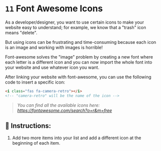 # `11` Font Awesome Icons

As a developer/designer, you want to use certain icons to make your website easy to understand; for example, we know that a "trash" icon means "delete".

But using icons can be frustrating and time-consuming because each icon is an image and working with images is horrible!

Font-awesome solves the "image" problem by creating a new font where each letter is a different icon and you can now import the whole font into your website and use whatever icon you want.

After linking your website with font-awesome, you can use the following code to insert a specific icon:

```html
<i class="fas fa-camera-retro"></i>
<!-- "camera-retro" will be the name of the icon -->
```

> *You can find all the available icons here: https://fontawesome.com/search?o=r&m=free*

## 📝 Instructions:

1. Add two more items into your list and add a different icon at the beginning of each item.

